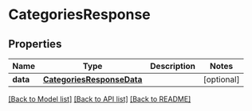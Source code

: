 # CategoriesResponse

## Properties
Name | Type | Description | Notes
------------ | ------------- | ------------- | -------------
**data** | [**CategoriesResponseData**](CategoriesResponseData.md) |  | [optional] 

[[Back to Model list]](../README.md#documentation-for-models) [[Back to API list]](../README.md#documentation-for-api-endpoints) [[Back to README]](../README.md)


